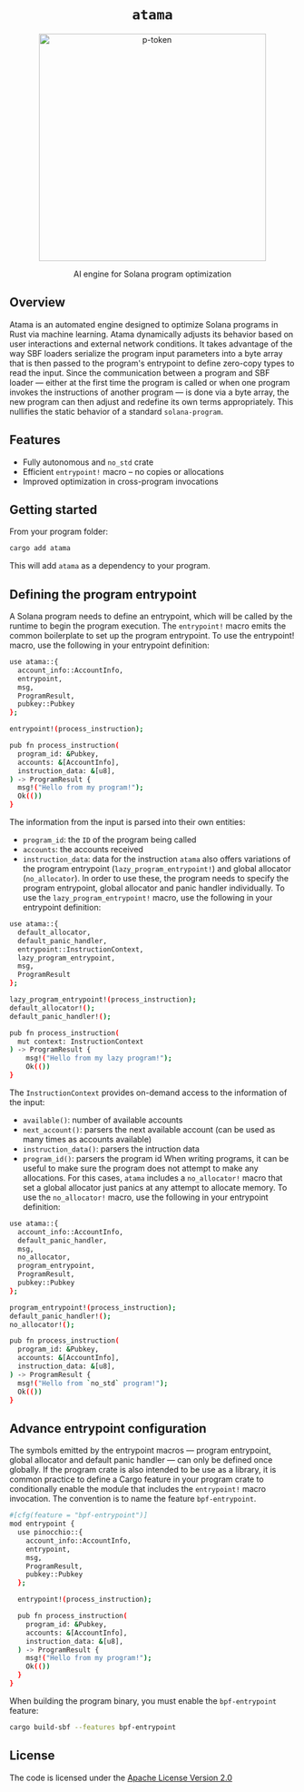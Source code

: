 <h1 align="center">
  <code>atama</code>
</h1>
<p align="center">
  <img width="400" alt="p-token" src="https://cdn.discordapp.com/attachments/1338980181163118602/1338981163745808518/Untitled-2dada-Photoroom.png?ex=67ad0ee2&is=67abbd62&hm=2970497a7ec57f7d5e6db702a5cfb5c42d4d96ec714bebf742e767ecf063dd61&"/>

</p>
<p align="center">
AI engine for Solana program optimization



## Overview

Atama is an automated engine designed to optimize Solana programs in Rust via machine learning. Atama dynamically adjusts its behavior based on user interactions and external network conditions. It takes advantage of the way SBF loaders serialize the program input parameters into a byte array that is then passed to the program's entrypoint to define zero-copy types to read the input. Since the communication between a program and SBF loader — either at the first time the program is called or when one program invokes the instructions of another program — is done via a byte array, the new program can then adjust and redefine its own terms appropriately. This nullifies the static behavior of a standard `solana-program`.

## Features

- Fully autonomous and `no_std` crate
- Efficient `entrypoint!` macro – no copies or allocations
- Improved optimization in cross-program invocations

## Getting started
From your program folder:
```bash
cargo add atama
```
This will add `atama` as a dependency to your program.

## Defining the program entrypoint
A Solana program needs to define an entrypoint, which will be called by the runtime to begin the program execution. The `entrypoint!` macro emits the common boilerplate to set up the program entrypoint.
To use the entrypoint! macro, use the following in your entrypoint definition:
```bash
use atama::{
  account_info::AccountInfo,
  entrypoint,
  msg,
  ProgramResult,
  pubkey::Pubkey
};

entrypoint!(process_instruction);

pub fn process_instruction(
  program_id: &Pubkey,
  accounts: &[AccountInfo],
  instruction_data: &[u8],
) -> ProgramResult {
  msg!("Hello from my program!");
  Ok(())
}
```
The information from the input is parsed into their own entities:
* `program_id`: the `ID` of the program being called
* `accounts`: the accounts received
* `instruction_data`: data for the instruction
`atama` also offers variations of the program entrypoint (`lazy_program_entrypoint!`) and global allocator (`no_allocator`). In order to use these, the program needs to specify the program entrypoint, global allocator and panic handler individually. 
To use the `lazy_program_entrypoint!` macro, use the following in your entrypoint definition:
```bash
use atama::{
  default_allocator,
  default_panic_handler,
  entrypoint::InstructionContext,
  lazy_program_entrypoint,
  msg,
  ProgramResult
};

lazy_program_entrypoint!(process_instruction);
default_allocator!();
default_panic_handler!();

pub fn process_instruction(
  mut context: InstructionContext
) -> ProgramResult {
    msg!("Hello from my lazy program!");
    Ok(())
}
```
The `InstructionContext` provides on-demand access to the information of the input:
* `available()`: number of available accounts
* `next_account()`: parsers the next available account (can be used as many times as accounts available)
* `instruction_data()`: parsers the intruction data
* `program_id()`: parsers the program id
When writing programs, it can be useful to make sure the program does not attempt to make any allocations. For this cases, `atama` includes a `no_allocator!` macro that set a global allocator just panics at any attempt to allocate memory.
To use the `no_allocator!` macro, use the following in your entrypoint definition:
```bash
use atama::{
  account_info::AccountInfo,
  default_panic_handler,
  msg,
  no_allocator,
  program_entrypoint,
  ProgramResult,
  pubkey::Pubkey
};

program_entrypoint!(process_instruction);
default_panic_handler!();
no_allocator!();

pub fn process_instruction(
  program_id: &Pubkey,
  accounts: &[AccountInfo],
  instruction_data: &[u8],
) -> ProgramResult {
  msg!("Hello from `no_std` program!");
  Ok(())
}
```

## Advance entrypoint configuration
The symbols emitted by the entrypoint macros — program entrypoint, global allocator and default panic handler — can only be defined once globally. If the program crate is also intended to be use as a library, it is common practice to define a Cargo feature in your program crate to conditionally enable the module that includes the `entrypoint!` macro invocation. The convention is to name the feature `bpf-entrypoint`.
```bash
#[cfg(feature = "bpf-entrypoint")]
mod entrypoint {
  use pinocchio::{
    account_info::AccountInfo,
    entrypoint,
    msg,
    ProgramResult,
    pubkey::Pubkey
  };

  entrypoint!(process_instruction);

  pub fn process_instruction(
    program_id: &Pubkey,
    accounts: &[AccountInfo],
    instruction_data: &[u8],
  ) -> ProgramResult {
    msg!("Hello from my program!");
    Ok(())
  }
}
```
When building the program binary, you must enable the `bpf-entrypoint` feature:
```bash
cargo build-sbf --features bpf-entrypoint
```







## License

The code is licensed under the [Apache License Version 2.0](LICENSE)
